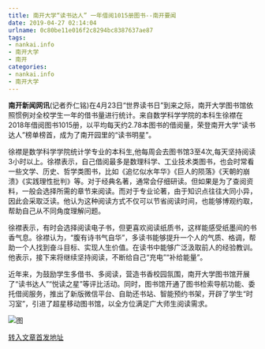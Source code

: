 ```yaml
---
title: 南开大学“读书达人” 一年借阅1015册图书--南开要闻
date: 2019-04-27 02:14:04
urlname: 0c80be11e016f2c8294bc8387637ae87
tags: 
- nankai.info
- 南开大学
- 南开
categories:
- nankai.info
- 南开大学
---
```


**南开新闻网讯**(记者乔仁铭)在4月23日“世界读书日”到来之际，南开大学图书馆依照惯例对全校学生一年的借书量进行统计。来自数学科学学院的本科生徐襟在2018年借阅图书1015册，以平均每天约2.78本图书的借阅量，荣登南开大学“读书达人”榜单榜首，成为了南开园里的“读书明星”。

徐襟是数学科学学院统计学专业的本科生,他每周会去图书馆3至4次,每天坚持阅读3小时以上。徐襟表示，自己借阅最多是数理科学、工业技术类图书，也会时常看一些文学、历史、哲学类图书，比如《追忆似水年华》《巨人的陨落》《天朝的崩溃》《实践理性批判》等。对于经典名著，通常会仔细研读。但如果是为了查阅资料，一般会选择所需的章节来阅读。而对于专业论著，由于知识点往往大同小异，因此会采取泛读。他认为这种阅读方式不仅可以节省阅读时间，也能够博观约取，帮助自己从不同角度理解问题。

徐襟表示，有时会选择阅读电子书，但更喜欢阅读纸质书，这样能感受纸墨间的书香气息。徐襟认为，“腹有诗书气自华”，多读书能够提升一个人的气质、格调，帮助一个人找到奋斗目标、实现人生价值。在读书中能够广泛汲取前人的经验教训。他表示，接下来将继续坚持阅读，不断给自己“充电”“补给能量”。

近年来，为鼓励学生多借书、多阅读，营造书香校园氛围，南开大学图书馆开展了“读书达人”“悦读之星”等评比活动。同时，图书馆开通了图书检索导航功能、委托借阅服务，推出了新版微信平台、自助还书站、智能预约书架，开辟了学生“时习室”，引进了超星移动图书馆，以全方位满足广大师生阅读需求。

![图](http://news.nankai.edu.cn/pic/0/00/35/04/350406_572375.jpg)

[转入文章首发地址](http://news.nankai.edu.cn/nkyw/system/2019/04/22/000446338.shtml)